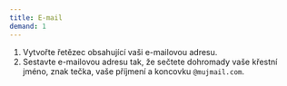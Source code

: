 ```yaml
---
title: E-mail
demand: 1
---
```


1. Vytvořte řetězec obsahující vaši e-mailovou adresu.
1. Sestavte e-mailovou adresu tak, že sečtete dohromady vaše křestní jméno, znak tečka, vaše příjmení a koncovku `@mujmail.com`.

